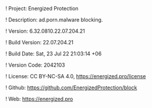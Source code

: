 ! Project: Energized Protection

! Description: ad.porn.malware blocking.

! Version: 6.32.0810.22.07.204.21

! Build Version: 22.07.204.21

! Build Date: Sat, 23 Jul 22 21:03:14 +06

! Version Code: 2042103

! License: CC BY-NC-SA 4.0, https://energized.pro/license

! Github: https://github.com/EnergizedProtection/block

! Web: https://energized.pro
